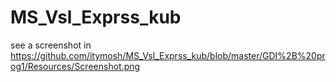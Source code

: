 # MS_Vsl_Exprss_kub
see a screenshot in https://github.com/itymosh/MS_Vsl_Exprss_kub/blob/master/GDI%2B%20prog1/Resources/Screenshot.png
